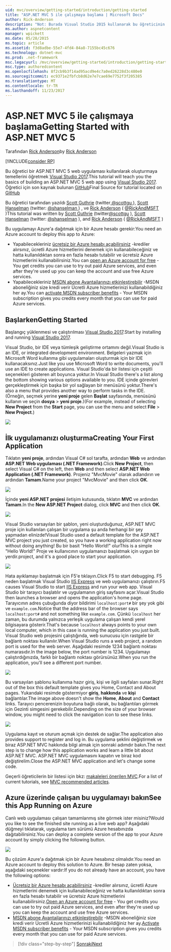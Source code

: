 ```yaml
---
uid: mvc/overview/getting-started/introduction/getting-started
title: "ASP.NET MVC 5 ile çalışmaya başlama | Microsoft Docs"
author: Rick-Anderson
description: "Not: Burada Visual Studio 2015 kullanarak bu öğreticinin güncelleştirilmiş bir sürümü kullanılabilir. Yeni öğretici birçok improvem sağlar ASP.NET Core MVC 6 kullanır..."
ms.author: aspnetcontent
manager: wpickett
ms.date: 05/28/2015
ms.topic: article
ms.assetid: f3d8adbe-55e7-4fd4-84a8-7155bc45c676
ms.technology: dotnet-mvc
ms.prod: .net-framework
msc.legacyurl: /mvc/overview/getting-started/introduction/getting-started
msc.type: authoredcontent
ms.openlocfilehash: 8f2cb9b3f14ad95acd9e4c7a0ed26228d3c480e0
ms.sourcegitcommit: ec9371e2fbfcb8d62e7e7cae69e7752f3f205385
ms.translationtype: MT
ms.contentlocale: tr-TR
ms.lasthandoff: 11/23/2017
---
```

<a name="getting-started-with-aspnet-mvc-5"></a><span data-ttu-id="16ead-104">ASP.NET MVC 5 ile çalışmaya başlama</span><span class="sxs-lookup"><span data-stu-id="16ead-104">Getting Started with ASP.NET MVC 5</span></span>
====================
<span data-ttu-id="16ead-105">Tarafından [Rick Anderson](https://github.com/Rick-Anderson)</span><span class="sxs-lookup"><span data-stu-id="16ead-105">by [Rick Anderson](https://github.com/Rick-Anderson)</span></span>

[!INCLUDE[consider RP](../../../../includes/razor.md)]

 
 <span data-ttu-id="16ead-106">Bu öğretici bir ASP.NET MVC 5 web uygulaması kullanılarak oluşturmaya temellerini öğretmek [Visual Studio 2017](https://www.visualstudio.com/).</span><span class="sxs-lookup"><span data-stu-id="16ead-106">This tutorial will teach you the basics of building an ASP.NET MVC 5 web app using [Visual Studio 2017](https://www.visualstudio.com/).</span></span> <span data-ttu-id="16ead-107">Öğretici için son kaynak bulunan [GitHub](https://github.com/aspnet/Docs/tree/master/aspnet/mvc/overview/getting-started/introduction/sample/MvcMovie/MvcMovie)</span><span class="sxs-lookup"><span data-stu-id="16ead-107">Final Source for tutorial located on [GitHub](https://github.com/aspnet/Docs/tree/master/aspnet/mvc/overview/getting-started/introduction/sample/MvcMovie/MvcMovie)</span></span>
 
 
 <span data-ttu-id="16ead-108">Bu öğretici tarafından yazıldı [Scott Guthrie](https://weblogs.asp.net/scottgu/) (twitter[ @scottgu ](https://twitter.com/scottgu) ), [Scott Hanselman](http://www.hanselman.com/blog/) (twitter: [ @shanselman ](https://twitter.com/shanselman) ) , ve [Rick Anderson](https://twitter.com/RickAndMSFT) ( [ @RickAndMSFT ](https://twitter.com/#!/RickAndMSFT) )</span><span class="sxs-lookup"><span data-stu-id="16ead-108">This tutorial was written by [Scott Guthrie](https://weblogs.asp.net/scottgu/) (twitter[@scottgu](https://twitter.com/scottgu) ), [Scott Hanselman](http://www.hanselman.com/blog/) (twitter: [@shanselman](https://twitter.com/shanselman) ), and [Rick Anderson](https://twitter.com/RickAndMSFT) ( [@RickAndMSFT](https://twitter.com/#!/RickAndMSFT) )</span></span>
 
 <span data-ttu-id="16ead-109">Bu uygulamayı Azure'a dağıtmak için bir Azure hesabı gerekir:</span><span class="sxs-lookup"><span data-stu-id="16ead-109">You need an Azure account to deploy this app to Azure:</span></span>
 
 - <span data-ttu-id="16ead-110">Yapabilecekleriniz [ücretsiz bir Azure hesabı açabilirsiniz](https://azure.microsoft.com/en-us/pricing/free-trial/?WT.mc_id=A443DD604) -krediler alırsınız, ücretli Azure hizmetlerini denemek için kullanabileceğiniz ve hatta kullanıldıktan sonra en fazla hesabı tutabilir ve ücretsiz Azure hizmetlerini kullanabilirsiniz.</span><span class="sxs-lookup"><span data-stu-id="16ead-110">You can [open an Azure account for free](https://azure.microsoft.com/en-us/pricing/free-trial/?WT.mc_id=A443DD604) - You get credits you can use to try out paid Azure services, and even after they're used up you can keep the account and use free Azure services.</span></span>
 - <span data-ttu-id="16ead-111">Yapabilecekleriniz [MSDN abone Avantajlarınızı etkinleştirebilir](https://azure.microsoft.com/en-us/pricing/member-offers/msdn-benefits-details/?WT.mc_id=A443DD604) -MSDN aboneliğiniz size kredi verir Ücretli Azure hizmetlerinizi kullanabildiğiniz her ay.</span><span class="sxs-lookup"><span data-stu-id="16ead-111">You can [activate MSDN subscriber benefits](https://azure.microsoft.com/en-us/pricing/member-offers/msdn-benefits-details/?WT.mc_id=A443DD604) - Your MSDN subscription gives you credits every month that you can use for paid Azure services.</span></span>


## <a name="getting-started"></a><span data-ttu-id="16ead-112">Başlarken</span><span class="sxs-lookup"><span data-stu-id="16ead-112">Getting Started</span></span>

<span data-ttu-id="16ead-113">Başlangıç yüklenmesi ve çalıştırılması [Visual Studio 2017](https://www.visualstudio.com/).</span><span class="sxs-lookup"><span data-stu-id="16ead-113">Start by installing and running [Visual Studio 2017](https://www.visualstudio.com/).</span></span>

<span data-ttu-id="16ead-114">Visual Studio, bir IDE veya tümleşik geliştirme ortamını değil.</span><span class="sxs-lookup"><span data-stu-id="16ead-114">Visual Studio is an IDE, or integrated development environment.</span></span> <span data-ttu-id="16ead-115">Belgeleri yazmak için Microsoft Word kullanma gibi uygulamaları oluşturmak için bir IDE kullanacaksınız.</span><span class="sxs-lookup"><span data-stu-id="16ead-115">Just like you use Microsoft Word to write documents, you'll use an IDE to create applications.</span></span> <span data-ttu-id="16ead-116">Visual Studio'da bir listesi için çeşitli seçenekleri gösteren alt boyunca yoktur.</span><span class="sxs-lookup"><span data-stu-id="16ead-116">In Visual Studio there's a list along the bottom showing various options available to you.</span></span> <span data-ttu-id="16ead-117">IDE içinde görevleri gerçekleştirmek için başka bir yol sağlayan bir menüsünü yoktur.</span><span class="sxs-lookup"><span data-stu-id="16ead-117">There's also a menu that provides another way to perform tasks in the IDE.</span></span> <span data-ttu-id="16ead-118">(Örneğin, seçmek yerine **yeni proje** gelen **Başlat** sayfasında, menüsünü kullanın ve seçin **dosya** &gt; **yeni proje**.)</span><span class="sxs-lookup"><span data-stu-id="16ead-118">(For example, instead of selecting **New Project** from the **Start** page, you can use the menu and select **File** &gt; **New Project**.)</span></span>

   
![](getting-started/_static/image1.png)  
 

## <a name="creating-your-first-application"></a><span data-ttu-id="16ead-119">İlk uygulamanızı oluşturma</span><span class="sxs-lookup"><span data-stu-id="16ead-119">Creating Your First Application</span></span>

<span data-ttu-id="16ead-120">Tıklatın **yeni proje**, ardından Visual C# sol tarafta, ardından **Web** ve ardından **ASP.NET Web uygulaması (.NET Framework)**.</span><span class="sxs-lookup"><span data-stu-id="16ead-120">Click **New Project**, then select Visual C# on the left, then **Web** and then select **ASP.NET Web Application (.NET Framework)**.</span></span> <span data-ttu-id="16ead-121">Projeniz "MvcMovie" olarak adlandırın ve ardından **Tamam**.</span><span class="sxs-lookup"><span data-stu-id="16ead-121">Name your project "MvcMovie" and then click **OK**.</span></span>

![](getting-started/_static/image2.png)

<span data-ttu-id="16ead-122">İçinde **yeni ASP.NET projesi** iletişim kutusunda, tıklatın **MVC** ve ardından **Tamam**.</span><span class="sxs-lookup"><span data-stu-id="16ead-122">In the **New ASP.NET Project** dialog, click **MVC** and then click **OK**.</span></span>

![](getting-started/_static/image3.png)

<span data-ttu-id="16ead-123">Visual Studio varsayılan bir şablon, yeni oluşturduğunuz, ASP.NET MVC proje için kullanılan çalışan bir uygulama şu anda herhangi bir şey yapmadan elinizde!</span><span class="sxs-lookup"><span data-stu-id="16ead-123">Visual Studio used a default template for the ASP.NET MVC project you just created, so you have a working application right now without doing anything!</span></span> <span data-ttu-id="16ead-124">Bu bir basit "Hello World!" olur</span><span class="sxs-lookup"><span data-stu-id="16ead-124">This is a simple "Hello World!"</span></span> <span data-ttu-id="16ead-125">Proje ve kullanıcının uygulamanızı başlatmak için uygun bir yerdir.</span><span class="sxs-lookup"><span data-stu-id="16ead-125">project, and it's a good place to start your application.</span></span>

![](getting-started/_static/image4.png)

<span data-ttu-id="16ead-126">Hata ayıklamayı başlatmak için F5'e tıklayın.</span><span class="sxs-lookup"><span data-stu-id="16ead-126">Click F5 to start debugging.</span></span> <span data-ttu-id="16ead-127">F5 neden başlatmak Visual Studio [IIS Express](https://www.iis.net/learn/extensions/introduction-to-iis-express/iis-express-overview) ve web uygulamanızı çalıştırın.</span><span class="sxs-lookup"><span data-stu-id="16ead-127">F5 causes Visual Studio to start [IIS Express](https://www.iis.net/learn/extensions/introduction-to-iis-express/iis-express-overview) and run your web app.</span></span> <span data-ttu-id="16ead-128">Visual Studio bir tarayıcı başlatılır ve uygulamanın giriş sayfasını açar.</span><span class="sxs-lookup"><span data-stu-id="16ead-128">Visual Studio then launches a browser and opens the application's home page.</span></span> <span data-ttu-id="16ead-129">Tarayıcının adres çubuğunda diyor bildirimi `localhost:port#` bir şey yok gibi ve `example.com`.</span><span class="sxs-lookup"><span data-stu-id="16ead-129">Notice that the address bar of the browser says `localhost:port#` and not something like `example.com`.</span></span> <span data-ttu-id="16ead-130">Çünkü `localhost` her zaman, bu durumda yalnızca yerleşik uygulama çalışan kendi yerel bilgisayara gösterir.</span><span class="sxs-lookup"><span data-stu-id="16ead-130">That's because `localhost` always points to your own local computer, which in this case is running the application you just built.</span></span> <span data-ttu-id="16ead-131">Visual Studio web projesini çalıştığında, web sunucusu için rastgele bir bağlantı noktası kullanılır.</span><span class="sxs-lookup"><span data-stu-id="16ead-131">When Visual Studio runs a web project, a random port is used for the web server.</span></span> <span data-ttu-id="16ead-132">Aşağıdaki resimde 1234 bağlantı noktası numarasıdır.</span><span class="sxs-lookup"><span data-stu-id="16ead-132">In the image below, the port number is 1234.</span></span> <span data-ttu-id="16ead-133">Uygulamayı çalıştırdığınızda, farklı bir bağlantı noktası görürsünüz.</span><span class="sxs-lookup"><span data-stu-id="16ead-133">When you run the application, you'll see a different port number.</span></span>

![](getting-started/_static/image5.png)

<span data-ttu-id="16ead-134">Bu varsayılan şablonu kullanıma hazır giriş, kişi ve ilgili sayfaları sunar.</span><span class="sxs-lookup"><span data-stu-id="16ead-134">Right out of the box this default template gives you Home, Contact and About pages.</span></span> <span data-ttu-id="16ead-135">Yukarıdaki resimde göstermiyor **giriş**, **hakkında** ve **kişi** bağlantılar.</span><span class="sxs-lookup"><span data-stu-id="16ead-135">The image above doesn't show the **Home**, **About** and **Contact** links.</span></span> <span data-ttu-id="16ead-136">Tarayıcı pencerenizin boyutuna bağlı olarak, bu bağlantıları görmek için Gezinti simgesini gerekebilir.</span><span class="sxs-lookup"><span data-stu-id="16ead-136">Depending on the size of your browser window, you might need to click the navigation icon to see these links.</span></span>

![](getting-started/_static/image6.png)  

<span data-ttu-id="16ead-137">Uygulama kayıt ve oturum açmak için destek de sağlar.</span><span class="sxs-lookup"><span data-stu-id="16ead-137">The application also provides support to register and log in.</span></span> <span data-ttu-id="16ead-138">Bu uygulama şeklini değiştirmek ve biraz ASP.NET MVC hakkında bilgi almak için sonraki adımdır bakın.</span><span class="sxs-lookup"><span data-stu-id="16ead-138">The next step is to change how this application works and learn a little bit about ASP.NET MVC.</span></span> <span data-ttu-id="16ead-139">ASP.NET MVC uygulamasını kapatın ve biraz kod değiştirelim.</span><span class="sxs-lookup"><span data-stu-id="16ead-139">Close the ASP.NET MVC application and let's change some code.</span></span>

<span data-ttu-id="16ead-140">Geçerli öğreticilerin bir listesi için bkz: [makaleleri önerilen MVC](../mvc-learning-sequence.md).</span><span class="sxs-lookup"><span data-stu-id="16ead-140">For a list of current tutorials, see [MVC recommended articles](../mvc-learning-sequence.md).</span></span>

## <a name="see-this-app-running-on-azure"></a><span data-ttu-id="16ead-141">Azure üzerinde çalışan bu uygulamayı bakın</span><span class="sxs-lookup"><span data-stu-id="16ead-141">See this App Running on Azure</span></span>

<span data-ttu-id="16ead-142">Canlı web uygulaması çalışan tamamlanmış site görmek ister misiniz?</span><span class="sxs-lookup"><span data-stu-id="16ead-142">Would you like to see the finished site running as a live web app?</span></span> <span data-ttu-id="16ead-143">Aşağıdaki düğmeyi tıklatarak, uygulama tam sürümü Azure hesabınızda dağıtabilirsiniz.</span><span class="sxs-lookup"><span data-stu-id="16ead-143">You can deploy a complete version of the app to your Azure account by simply clicking the following button.</span></span>

[![](https://azuredeploy.net/deploybutton.png)](https://azuredeploy.net/?repository=https://github.com/aspnet/Docs/tree/master/aspnet/mvc/overview/getting-started/introduction/sample/MvcMovie&amp;WT.mc_id=deploy_azure_aspnet)

<span data-ttu-id="16ead-144">Bu çözüm Azure'a dağıtmak için bir Azure hesabınız olmalıdır.</span><span class="sxs-lookup"><span data-stu-id="16ead-144">You need an Azure account to deploy this solution to Azure.</span></span> <span data-ttu-id="16ead-145">Bir hesap zaten yoksa, aşağıdaki seçenekler vardır:</span><span class="sxs-lookup"><span data-stu-id="16ead-145">If you do not already have an account, you have the following options:</span></span>

- <span data-ttu-id="16ead-146">[Ücretsiz bir Azure hesabı açabilirsiniz](https://azure.microsoft.com/en-us/pricing/free-trial/?WT.mc_id=A443DD604) -krediler alırsınız, ücretli Azure hizmetlerini denemek için kullanabileceğiniz ve hatta kullanıldıktan sonra en fazla hesabı tutabilir ve ücretsiz Azure hizmetlerini kullanabilirsiniz.</span><span class="sxs-lookup"><span data-stu-id="16ead-146">[Open an Azure account for free](https://azure.microsoft.com/en-us/pricing/free-trial/?WT.mc_id=A443DD604) - You get credits you can use to try out paid Azure services, and even after they're used up you can keep the account and use free Azure services.</span></span>
- <span data-ttu-id="16ead-147">[MSDN abone Avantajlarınızı etkinleştirebilir](https://azure.microsoft.com/en-us/pricing/member-offers/msdn-benefits-details/?WT.mc_id=A443DD604) -MSDN aboneliğiniz size kredi verir Ücretli Azure hizmetlerinizi kullanabildiğiniz her ay.</span><span class="sxs-lookup"><span data-stu-id="16ead-147">[Activate MSDN subscriber benefits](https://azure.microsoft.com/en-us/pricing/member-offers/msdn-benefits-details/?WT.mc_id=A443DD604) - Your MSDN subscription gives you credits every month that you can use for paid Azure services.</span></span>

>[!div class="step-by-step"]
[<span data-ttu-id="16ead-148">Sonraki</span><span class="sxs-lookup"><span data-stu-id="16ead-148">Next</span></span>](adding-a-controller.md)
